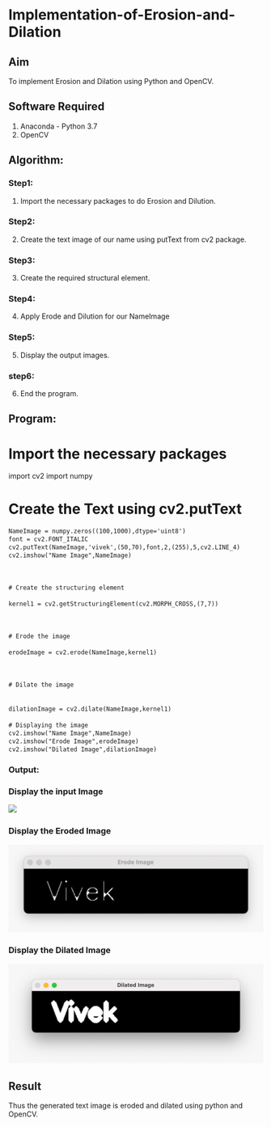 # Implementation-of-Erosion-and-Dilation
## Aim
To implement Erosion and Dilation using Python and OpenCV.
## Software Required
1. Anaconda - Python 3.7
2. OpenCV
## Algorithm:
### Step1:
1. Import the necessary packages to do Erosion and Dilution.


### Step2:
2. Create the text image of our name using putText from cv2 package.

### Step3:
3. Create the required structural element.

### Step4:
4. Apply Erode and Dilution for our NameImage
### Step5:
5. Display the output images.
### step6:
6. End the program.
 
## Program:

# Import the necessary packages

import cv2
import numpy


# Create the Text using cv2.putText
~~~
NameImage = numpy.zeros((100,1000),dtype='uint8')
font = cv2.FONT_ITALIC
cv2.putText(NameImage,'vivek',(50,70),font,2,(255),5,cv2.LINE_4)
cv2.imshow("Name Image",NameImage)



# Create the structuring element

kernel1 = cv2.getStructuringElement(cv2.MORPH_CROSS,(7,7))



# Erode the image

erodeImage = cv2.erode(NameImage,kernel1)



# Dilate the image


dilationImage = cv2.dilate(NameImage,kernel1)

# Displaying the image
cv2.imshow("Name Image",NameImage)
cv2.imshow("Erode Image",erodeImage)
cv2.imshow("Dilated Image",dilationImage)
~~~
### Output:

### Display the input Image
![](vi1.jpg)

### Display the Eroded Image
![](vi2.jpeg)

### Display the Dilated Image
![](vi3.jpeg)


## Result
Thus the generated text image is eroded and dilated using python and OpenCV.
